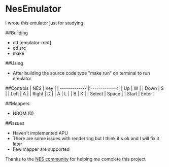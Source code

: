 # NesEmulator
I wrote this emulator just for studying

##Building
- cd [emulator-root]
- cd src
- make

##Using 
- After building the source code type "make run" on terminal to run emulator

##Controls
| NES           | Key           |
| ------------- |:-------------:|
| Up            | W             |
| Down          | S             |
| Left          | A             |
| Right         | D             |
| A             | L             |
| B             | K             |
| Select        | Space         |
| Start         | Enter         |

##Mappers
- NROM (0)

##Issues
- Haven't implemented APU
- There are some issues with renderring but I think it's ok and I will fix it later
- Few mapper are supported

Thanks to the [NES community](http://nesdev.com/) for helping me complete this project







  
